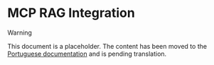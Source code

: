 # MCP RAG Integration

> [!WARNING]
> This document is a placeholder. The content has been moved to the [Portuguese documentation](/pt-BR/developer-guide/mcp-rag) and is pending translation.
